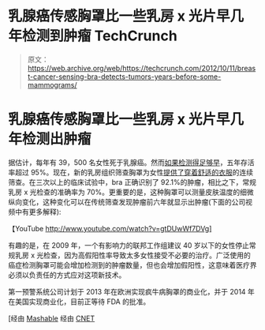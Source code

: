 # 乳腺癌传感胸罩比一些乳房 x 光片早几年检测到肿瘤 TechCrunch

> 原文：<https://web.archive.org/web/https://techcrunch.com/2012/10/11/breast-cancer-sensing-bra-detects-tumors-years-before-some-mammograms/>

# 乳腺癌传感胸罩比一些乳房 x 光片早几年检测出肿瘤

据估计，每年有 39，500 名女性死于乳腺癌。然而[如果检测得足够早](https://web.archive.org/web/20221206131247/http://www.medicalnewstoday.com/articles/84346.php)，五年存活率超过 95%。现在，新的乳房组织筛查胸罩为女性[提供了穿着舒适的衣服](https://web.archive.org/web/20221206131247/http://news.cnet.com/8301-17938_105-57529914-1/how-a-smart-bra-could-one-day-outdo-the-mammogram/?part=rss&subj=crave&tag=title&utm_source=feedburner&utm_medium=feed&utm_campaign=Feed%3A+cnet%2FpRza+%28Crave%29)的连续筛查。在三次以上的临床试验中，bra 正确识别了 92.1%的肿瘤，相比之下，常规乳房 x 光检查的准确率为 70%。更重要的是，这种胸罩可以测量皮肤温度的细微纵向变化，这种变化可以在传统筛查发现肿瘤前六年就显示出肿瘤(下面的公司视频中有更多解释):

【YouTube http://www.youtube.com/watch?v=gtDUwWf7DVg]

有趣的是，在 2009 年，一个有影响力的联邦工作组建议 40 岁以下的女性停止常规乳房 x 光检查，因为高假阳性率导致太多女性接受不必要的治疗。广泛使用的癌症检测胸罩可能会增加检测到的肿瘤数量，但也会增加假阳性，这意味着医疗界必须以负责任的方式应对这项新技术。

第一预警系统公司计划于 2013 年在欧洲实现疯牛病胸罩的商业化，并于 2014 年在美国实现商业化，目前正等待 FDA 的批准。

[经由 [Mashable](https://web.archive.org/web/20221206131247/http://mashable.com/2012/10/11/smart-sports-bra-cancer/) 经由 [CNET](https://web.archive.org/web/20221206131247/http://news.cnet.com/8301-17938_105-57529914-1/how-a-smart-bra-could-one-day-outdo-the-mammogram/?part=rss&subj=crave&tag=title&utm_source=feedburner&utm_medium=feed&utm_campaign=Feed%3A+cnet%2FpRza+%28Crave%29)